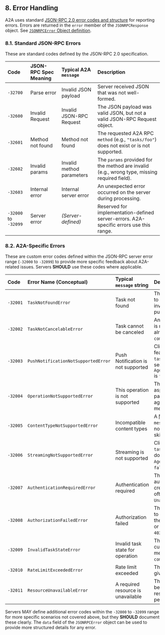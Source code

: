 <!-- Extracted from the A2A Protocol Specification -->
<!-- Source: docs/specification.md -->

## 8. Error Handling

A2A uses standard [JSON-RPC 2.0 error codes and structure](https://www.jsonrpc.org/specification#error_object) for reporting errors. Errors are returned in the `error` member of the `JSONRPCResponse` object. See [`JSONRPCError` Object definition](#612-jsonrpcerror-object).

### 8.1. Standard JSON-RPC Errors

These are standard codes defined by the JSON-RPC 2.0 specification.

| Code                 | JSON-RPC Spec Meaning | Typical A2A `message`     | Description                                                                                  |
| :------------------- | :-------------------- | :------------------------ | :------------------------------------------------------------------------------------------- |
| `-32700`             | Parse error           | Invalid JSON payload      | Server received JSON that was not well-formed.                                               |
| `-32600`             | Invalid Request       | Invalid JSON-RPC Request  | The JSON payload was valid JSON, but not a valid JSON-RPC Request object.                    |
| `-32601`             | Method not found      | Method not found          | The requested A2A RPC `method` (e.g., `"tasks/foo"`) does not exist or is not supported.     |
| `-32602`             | Invalid params        | Invalid method parameters | The `params` provided for the method are invalid (e.g., wrong type, missing required field). |
| `-32603`             | Internal error        | Internal server error     | An unexpected error occurred on the server during processing.                                |
| `-32000` to `-32099` | Server error          | _(Server-defined)_        | Reserved for implementation-defined server-errors. A2A-specific errors use this range.       |

### 8.2. A2A-Specific Errors

These are custom error codes defined within the JSON-RPC server error range (`-32000` to `-32099`) to provide more specific feedback about A2A-related issues. Servers **SHOULD** use these codes where applicable.

| Code     | Error Name (Conceptual)             | Typical `message` string           | Description                                                                                                                                                                                                                          |
| :------- | :---------------------------------- | :--------------------------------- | :----------------------------------------------------------------------------------------------------------------------------------------------------------------------------------------------------------------------------------- |
| `-32001` | `TaskNotFoundError`                 | Task not found                     | The specified task `id` does not correspond to an existing or active task. It might be invalid, expired, or already completed and purged.                                                                                            |
| `-32002` | `TaskNotCancelableError`            | Task cannot be canceled            | An attempt was made to cancel a task that is not in a cancelable state (e.g., it has already reached a terminal state like `completed`, `failed`, or `canceled`).                                                                    |
| `-32003` | `PushNotificationNotSupportedError` | Push Notification is not supported | Client attempted to use push notification features (e.g., `tasks/pushNotification/set`) but the server agent does not support them (i.e., `AgentCard.capabilities.pushNotifications` is `false`).                                    |
| `-32004` | `OperationNotSupportedError`        | This operation is not supported    | The requested operation or a specific aspect of it (perhaps implied by parameters) is not supported by this server agent implementation. Broader than just method not found.                                                         |
| `-32005` | `ContentTypeNotSupportedError`      | Incompatible content types         | A [MIME type](https://developer.mozilla.org/en-US/docs/Web/HTTP/Basics_of_HTTP/MIME_types) provided in the request's `message.parts` (or implied for an artifact) is not supported by the agent or the specific skill being invoked. |
| `-32006` | `StreamingNotSupportedError`        | Streaming is not supported         | Client attempted `tasks/sendSubscribe` or `tasks/resubscribe` but the server agent does not support streaming (i.e., `AgentCard.capabilities.streaming` is `false`).                                                                 |
| `-32007` | `AuthenticationRequiredError`       | Authentication required            | The request lacks necessary authentication credentials, or the provided credentials are invalid or insufficient. This often accompanies an HTTP `401 Unauthorized` status.                                                           |
| `-32008` | `AuthorizationFailedError`          | Authorization failed               | The authenticated identity is not authorized to perform the requested action or access the specified resource (e.g., a specific task or skill). This often accompanies an HTTP `403 Forbidden` status.                               |
| `-32009` | `InvalidTaskStateError`             | Invalid task state for operation   | The operation is not valid for the task's current `TaskState` (e.g., trying to send a message to a task that is already `completed`).                                                                                                |
| `-32010` | `RateLimitExceededError`            | Rate limit exceeded                | The client has made too many requests in a given amount of time.                                                                                                                                                                     |
| `-32011` | `ResourceUnavailableError`          | A required resource is unavailable | The server cannot complete the request because a necessary downstream resource or service is temporarily or permanently unavailable.                                                                                                 |

Servers MAY define additional error codes within the `-32000` to `-32099` range for more specific scenarios not covered above, but they **SHOULD** document these clearly. The `data` field of the `JSONRPCError` object can be used to provide more structured details for any error.

